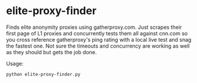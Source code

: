elite-proxy-finder
==================

Finds elite anonymity proxies using gatherproxy.com. Just scrapes their first page of L1 proxies and concurrently tests them all against cnn.com so you cross reference gatherproxy's ping rating with a local live test and snag the fastest one. Not sure the timeouts and concurrency are working as well as they should but gets the job done.


Usage:
```shell
python elite-proxy-finder.py
```
